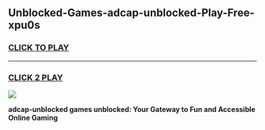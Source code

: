 
## Unblocked-Games-adcap-unblocked-Play-Free-xpu0s
<h3>
<a href="https://premium76.site?title=adcap-unblocked&ref=10A">CLICK TO PLAY</a></h3>
<hr>

<h3>
<a href="https://premium76.site?title=adcap-unblocked&ref=10A">CLICK 2 PLAY</a>
  
</h3>

<a href="https://premium76.site?title=adcap-unblocked&ref=10A"><img src="https://clearcache.store/games.png"></a>


**adcap-unblocked games unblocked: Your Gateway to Fun and Accessible Online Gaming**
